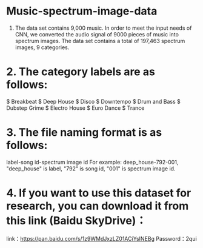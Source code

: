 # Music-spectrum-image-data
1. The data set contains 9,000 music.  In order to meet the input needs of CNN, 
we converted the audio signal of 9000 pieces of music into spectrum images. 
The data set contains a total of 197,463 spectrum images, 9 categories.

# 2. The category labels are as follows:
$ Breakbeat
$ Deep House
$ Disco
$ Downtempo
$ Drum and Bass
$ Dubstep Grime
$ Electro House
$ Euro Dance
$ Trance

# 3. The file naming format is as follows:
label-song id-spectrum image id
For example: deep_house-792-001, "deep_house" is label, "792" is song id, "001" is spectrum image id.

# 4. If you want to use this dataset for research, you can download it from this link (Baidu SkyDrive)：
link：https://pan.baidu.com/s/1z9WMdJxzLZ01ACiYsINEBg 
Password：2qui
